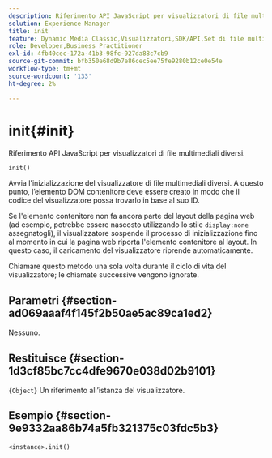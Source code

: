 ```yaml
---
description: Riferimento API JavaScript per visualizzatori di file multimediali diversi.
solution: Experience Manager
title: init
feature: Dynamic Media Classic,Visualizzatori,SDK/API,Set di file multimediali diversi
role: Developer,Business Practitioner
exl-id: 4fb40cec-172a-41b3-98fc-927da88c7cb9
source-git-commit: bfb350e68d9b7e86cec5ee75fe9280b12ce0e54e
workflow-type: tm+mt
source-wordcount: '133'
ht-degree: 2%

---
```


# init{#init}

Riferimento API JavaScript per visualizzatori di file multimediali diversi.

`init()`

Avvia l&#39;inizializzazione del visualizzatore di file multimediali diversi. A questo punto, l’elemento DOM contenitore deve essere creato in modo che il codice del visualizzatore possa trovarlo in base al suo ID.

Se l&#39;elemento contenitore non fa ancora parte del layout della pagina web (ad esempio, potrebbe essere nascosto utilizzando lo stile `display:none` assegnatogli), il visualizzatore sospende il processo di inizializzazione fino al momento in cui la pagina web riporta l&#39;elemento contenitore al layout. In questo caso, il caricamento del visualizzatore riprende automaticamente.

Chiamare questo metodo una sola volta durante il ciclo di vita del visualizzatore; le chiamate successive vengono ignorate.

## Parametri {#section-ad069aaaf4f145f2b50ae5ac89ca1ed2}

Nessuno.

## Restituisce {#section-1d3cf85bc7cc4dfe9670e038d02b9101}

`{Object}` Un riferimento all’istanza del visualizzatore.

## Esempio {#section-9e9332aa86b74a5fb321375c03fdc5b3}

```
<instance>.init()
```
